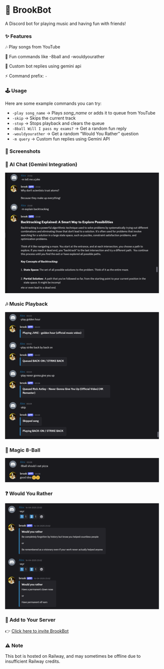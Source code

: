 # **🎵 BrookBot**

A Discord bot for playing music and having fun with friends!

### ✨ Features

🎶 Play songs from YouTube

🎲 Fun commands like -8ball and -wouldyourather

💬 Custom bot replies using gemini api

⚡ Command prefix: `-`  

### 🕹️ Usage  

Here are some example commands you can try:  

- `-play song_name` → Plays *song_name* or adds it to queue from YouTube
- `-skip` → Skips the current track  
- `-stop` → Stops playback and clears the queue  
- `-8ball Will I pass my exams?` → Get a random fun reply  
- `-wouldyourather` → Get a random “Would You Rather” question  
- `-m query` → Custom fun replies using Gemini API  

### 📸 Screenshots

### 🤖 AI Chat (Gemini Integration)
![AI Chat](assets/bot_message.png)

### 🎶 Music Playback
![Music Playback](assets/songs.png)

### 🎱 Magic 8-Ball
![Magic 8-Ball](assets/eightball.png)

### ❓ Would You Rather
![Would You Rather](assets/wyr.png)


### 🚀 Add to Your Server

👉 [Click here to invite BrookBot](https://discord.com/oauth2/authorize?client_id=1120748776282411138&permissions=8&integration_type=0&scope=bot)

### ⚠️ Note

This bot is hosted on Railway, and may sometimes be offline due to insufficient Railway credits.

